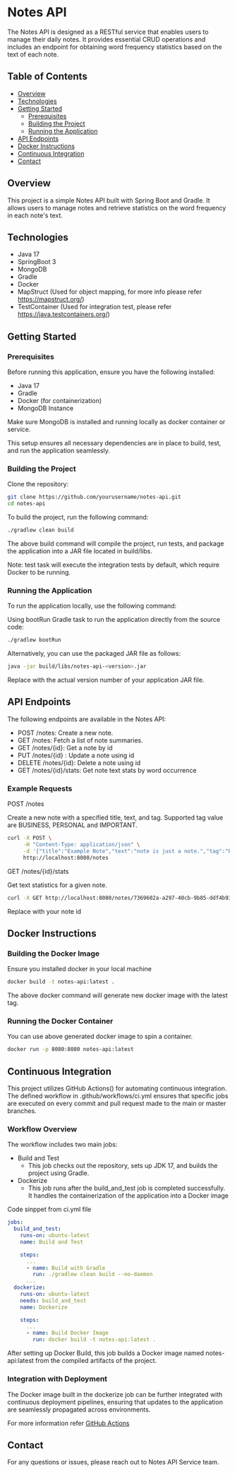 # Notes API

The Notes API is designed as a RESTful service that enables users to manage their daily notes. 
It provides essential CRUD operations and includes an endpoint for obtaining word frequency statistics based on the text of each note.

## Table of Contents

- [Overview](#overview)
- [Technologies](#technologies)
- [Getting Started](#getting-started)
    - [Prerequisites](#prerequisites)
    - [Building the Project](#building-the-project)
    - [Running the Application](#running-the-application)
- [API Endpoints](#api-endpoints)
- [Docker Instructions](#docker-instructions)
- [Continuous Integration](#continuous-integration)
- [Contact](#contact)

## Overview

This project is a simple Notes API built with Spring Boot and Gradle. It allows users to manage notes and retrieve statistics on the word frequency in each note's text.

## Technologies

- Java 17 
- SpringBoot 3
- MongoDB
- Gradle
- Docker
- MapStruct (Used for object mapping, for more info please refer https://mapstruct.org/)
- TestContainer (Used for integration test, please refer https://java.testcontainers.org/)

## Getting Started

### Prerequisites

Before running this application, ensure you have the following installed:

- Java 17
- Gradle
- Docker (for containerization)
- MongoDB Instance

Make sure MongoDB is installed and running locally as docker container or service.

This setup ensures all necessary dependencies are in place to build, test, and run the application seamlessly.

### Building the Project

Clone the repository:

```bash
git clone https://github.com/yourusername/notes-api.git
cd notes-api
````

To build the project, run the following command:
```bash
./gradlew clean build
```

The above build command will compile the project, run tests, and package the application into a JAR file located in build/libs.

Note: test task will execute the integration tests by default, which require Docker to be running.

### Running the Application

To run the application locally, use the following command:

Using bootRun Gradle task to run the application directly from the source code:

```bash
./gradlew bootRun
```

Alternatively, you can use the packaged JAR file as follows:

```bash
java -jar build/libs/notes-api-<version>.jar
```

Replace <version> with the actual version number of your application JAR file.

## API Endpoints

The following endpoints are available in the Notes API:

- POST /notes: Create a new note.
- GET /notes: Fetch a list of note summaries.
- GET /notes/{id}: Get a note by id
- PUT /notes/{id} : Update a note using id
- DELETE /notes/{id}: Delete a note using id
- GET /notes/{id}/stats: Get note text stats by word occurrence

### Example Requests

POST /notes

Create a new note with a specified title, text, and tag. Supported tag value are BUSINESS, PERSONAL and IMPORTANT.

```bash
curl -X POST \
     -H "Content-Type: application/json" \
     -d '{"title":"Example Note","text":"note is just a note.","tag":"PERSONAL"}' \
     http://localhost:8080/notes

```

GET /notes/{id}/stats

Get text statistics for a given note.

```bash
curl -X GET http://localhost:8080/notes/7369602a-a297-40cb-9b85-ddf4b932c5af/stats
```
Replace with your note id

## Docker Instructions

### Building the Docker Image
Ensure you installed docker in your local machine

```bash
docker build -t notes-api:latest .
```

The above docker command will generate new docker image with the latest tag. 

### Running the Docker Container

You can use above generated docker image to spin a container.
```bash
docker run -p 8080:8080 notes-api:latest
```

## Continuous Integration

This project utilizes GitHub Actions() for automating continuous integration. 
The defined workflow in .github/workflows/ci.yml ensures that specific jobs 
are executed on every commit and pull request made to the main or master branches.

### Workflow Overview

The workflow includes two main jobs:
- Build and Test
  - This job checks out the repository, sets up JDK 17, and builds the project using Gradle. 
- Dockerize 
  - This job runs after the build_and_test job is completed successfully. It handles the containerization of the application into a Docker image

Code sinppet from ci.yml file
```yaml
jobs:
  build_and_test:
    runs-on: ubuntu-latest
    name: Build and Test

    steps:
      ...
      - name: Build with Gradle
        run: ./gradlew clean build --no-daemon
      ...
  dockerize:
    runs-on: ubuntu-latest
    needs: build_and_test
    name: Dockerize

    steps:
      ...
      - name: Build Docker Image
        run: docker build -t notes-api:latest .
```

After setting up Docker Build, this job builds a Docker image named notes-api:latest from the compiled artifacts of the project. 

### Integration with Deployment
The Docker image built in the dockerize job can be further integrated with continuous deployment pipelines, ensuring that updates to the application are seamlessly propagated across environments.

For more information refer [GitHub Actions](https://docs.github.com/en/actions/automating-builds-and-tests/building-and-testing-java-with-gradle)

## Contact

For any questions or issues, please reach out to Notes API Service team.



